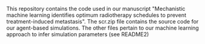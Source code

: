 This repository contains the code used in our manuscript "Mechanistic machine learning identifies optimum radiotherapy schedules to prevent treatment-induced metastasis". The scr.zip file contains the source code for our agent-based simulations. The other files pertain to our machine learning approach to infer simulation parameters (see README2)
